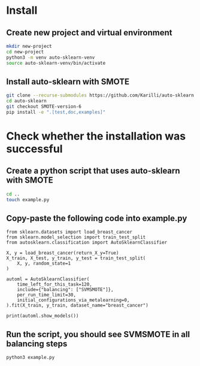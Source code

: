# Install

## Create new project and virtual environment
```bash
mkdir new-project
cd new-project
python3 -m venv auto-sklearn-venv
source auto-sklearn-venv/bin/activate
```

## Install auto-sklearn with SMOTE
```bash
git clone --recurse-submodules https://github.com/Karilli/auto-sklearn.git
cd auto-sklearn
git checkout SMOTE-version-6
pip install -e ".[test,doc,examples]"
```



# Check whether the installation was successful

## Create a python script that uses auto-sklearn with SMOTE
```bash
cd ..
touch example.py
```

## Copy-paste the following code into example.py

```Python3
from sklearn.datasets import load_breast_cancer
from sklearn.model_selection import train_test_split
from autosklearn.classification import AutoSklearnClassifier

X, y = load_breast_cancer(return_X_y=True)
X_train, X_test, y_train, y_test = train_test_split(
    X, y, random_state=1
)

automl = AutoSklearnClassifier(
    time_left_for_this_task=120,
    include={"balancing": ["SVMSMOTE"]},
    per_run_time_limit=30,
    initial_configurations_via_metalearning=0,
).fit(X_train, y_train, dataset_name="breast_cancer")

print(automl.show_models())
```

## Run the script, you should see SVMSMOTE in all balancing steps
```bash
python3 example.py
```



